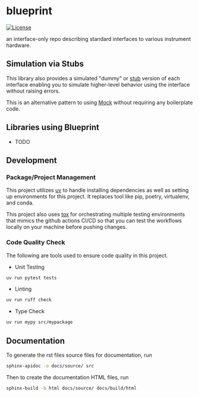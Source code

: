 # blueprint
[![License](https://img.shields.io/badge/license-MIT-brightgreen)](LICENSE)

an interface-only repo describing standard interfaces to various instrument hardware.

## Simulation via Stubs

This library also provides a simulated "dummy" or [stub](https://en.wikipedia.org/wiki/Stub_(distributed_computing)) version of each interface enabling you to simulate higher-level behavior using the interface without raising errors.

This is an alternative pattern to using [Mock](https://docs.python.org/3/library/unittest.mock.html) without requiring any boilerplate code.

## Libraries using Blueprint
* TODO

## Development

### Package/Project Management 

This project utilizes [uv](https://docs.astral.sh/uv/) to handle installing dependencies as well as setting up environments for this project. It replaces tool like pip, poetry, virtualenv, and conda. 

This project also uses [tox](https://tox.wiki/en/latest/index.html) for orchestrating multiple testing environments that mimics the github actions CI/CD so that you can test the workflows locally on your machine before pushing changes. 

### Code Quality Check

The following are tools used to ensure code quality in this project. 

- Unit Testing

```bash
uv run pytest tests
```

- Linting

```bash
uv run ruff check
```

- Type Check

```bash
uv run mypy src/mypackage
```

## Documentation
To generate the rst files source files for documentation, run
```bash
sphinx-apidoc -o docs/source/ src
```
Then to create the documentation HTML files, run
```bash
sphinx-build -b html docs/source/ docs/build/html
```
